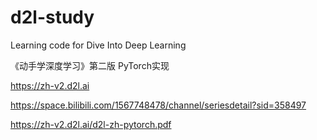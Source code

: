 # d2l-study
Learning code for Dive Into Deep Learning

《动手学深度学习》第二版 PyTorch实现

https://zh-v2.d2l.ai

https://space.bilibili.com/1567748478/channel/seriesdetail?sid=358497

https://zh-v2.d2l.ai/d2l-zh-pytorch.pdf
